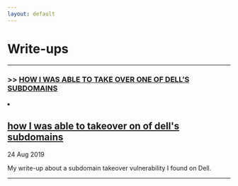 ```yaml
---
layout: default
---
```


# Write-ups

* * *

### >>  [HOW I WAS ABLE TO TAKE OVER ONE OF DELL’S SUBDOMAINS](./subdomain-takeover.html)

<li>
        <h2><a href="/en/subdomain-takeover.html">how I was able to takeover on of dell's subdomains</a></h2>
        <time datetime="2020-08-20T00:00:00+00:00">24 Aug 2019</time>
        <p>My write-up about a subdomain takeover vulnerability I found on Dell.</p>
</li>


* * *